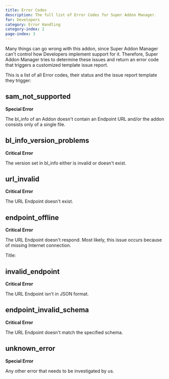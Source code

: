 ```yaml
---
title: Error Codes
description: The full list of Error Codes for Super Addon Manager.
for: Developers
category: Error Handling
category-index: 2
page-index: 3
---
```


Many things can go wrong with this addon, since Super Addon Manager can't control how Developers implement support for it. Therefore, Super Addon Manager tries to determine these issues and return an error code that triggers a customized template issue report.

This is a list of all Error codes, their status and the issue report template they trigger:

## sam_not_supported

**Special Error**

The bl_info of an Addon doesn't contain an Endpoint URL and/or the addon consists only of a single file.

<SamNotSupported />

## bl_info_version_problems

**Critical Error**

The version set in bl_info either is invalid or doesn't exist.
<BlInfoVersionProblems />

## url_invalid

**Critical Error**

The URL Endpoint doesn't exist.
<UrlInvalid />

## endpoint_offline

**Critical Error**

The URL Endpoint doesn't respond. Most likely, this issue occurs because of missing Internet connection.
<EndpointOffline />

Title:

## invalid_endpoint

**Critical Error**

The URL Endpoint isn't in JSON format.
<InvalidEndpoint />

## endpoint_invalid_schema

**Critical Error**

The URL Endpoint doesn't match the specified schema.
<EndpointInvalidSchema />

## unknown_error

**Special Error**

Any other error that needs to be investigated by us.
<UnknownError />
